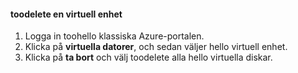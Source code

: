 #### <a name="toodelete-a-virtual-device"></a>toodelete en virtuell enhet

1. Logga in toohello klassiska Azure-portalen.
2. Klicka på **virtuella datorer**, och sedan väljer hello virtuell enhet.
3. Klicka på **ta bort** och välj toodelete alla hello virtuella diskar.

